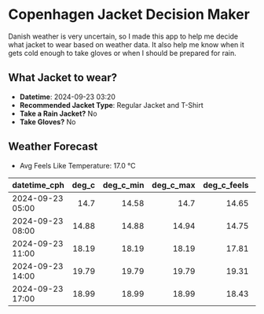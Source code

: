 
# Copenhagen Jacket Decision Maker

Danish weather is very uncertain, so I made this app to help me decide what jacket to wear based on weather data. 
It also help me know when it gets cold enough to take gloves or when I should be prepared for rain.

## What Jacket to wear?

- **Datetime**: 2024-09-23 03:20
- **Recommended Jacket Type**: Regular Jacket and T-Shirt
- **Take a Rain Jacket?** No
- **Take Gloves?** No

## Weather Forecast
- Avg Feels Like Temperature: 17.0 °C

| datetime_cph     |   deg_c |   deg_c_min |   deg_c_max |   deg_c_feels | weather   | wind   | rain   |
|:-----------------|--------:|------------:|------------:|--------------:|:----------|:-------|:-------|
| 2024-09-23 05:00 |   14.7  |       14.58 |       14.7  |         14.65 | Clouds    | Low    | None   |
| 2024-09-23 08:00 |   14.88 |       14.88 |       14.94 |         14.75 | Clouds    | Low    | None   |
| 2024-09-23 11:00 |   18.19 |       18.19 |       18.19 |         17.81 | Clouds    | Low    | None   |
| 2024-09-23 14:00 |   19.79 |       19.79 |       19.79 |         19.31 | Clouds    | Low    | None   |
| 2024-09-23 17:00 |   18.99 |       18.99 |       18.99 |         18.43 | Clouds    | Low    | None   |
        